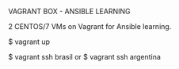 VAGRANT BOX - ANSIBLE LEARNING

2 CENTOS/7 VMs on Vagrant for Ansible learning.


$ vagrant up

$ vagrant ssh brasil or
$ vagrant ssh argentina
